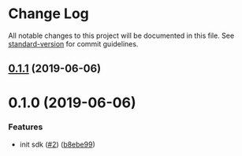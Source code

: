 # Change Log

All notable changes to this project will be documented in this file. See [standard-version](https://github.com/conventional-changelog/standard-version) for commit guidelines.

## [0.1.1](http:///@36node/dushuli-sdk/compare/v0.1.0...v0.1.1) (2019-06-06)



# 0.1.0 (2019-06-06)


### Features

* init sdk ([#2](http:///@36node/dushuli-sdk/issues/2)) ([b8ebe99](http:///@36node/dushuli-sdk/commits/b8ebe99))

